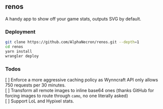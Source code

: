 ## renos
A handy app to show off your game stats, outputs SVG by default.

### Deployment

```sh
git clone https://github.com/AlphaNecron/renos.git --depth=1
cd renos
yarn install
wrangler deploy
```

### Todos
[ ] Enforce a more aggressive caching policy as Wynncraft API only allows 750 requests per 30 minutes.  
[ ] Transform all remote images to inline base64 ones (thanks GitHub for forcing images to route through `camo`, no one literally asked)  
[ ] Support LoL and Hypixel stats.
